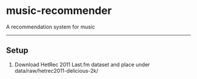 # music-recommender
A recommendation system for music

-----------------------------
Setup
-----------------------------

1. Download HetRec 2011 Last.fm dataset and place under data/raw/hetrec2011-delicious-2k/
